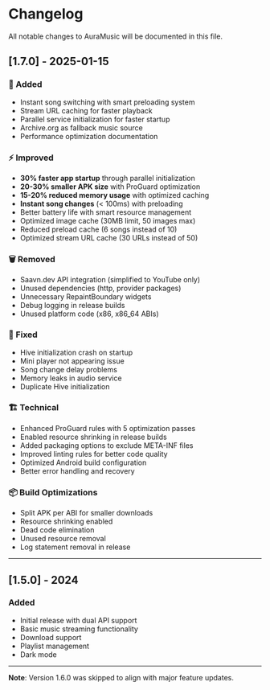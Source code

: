 # Changelog

All notable changes to AuraMusic will be documented in this file.

## [1.7.0] - 2025-01-15

### 🚀 Added
- Instant song switching with smart preloading system
- Stream URL caching for faster playback
- Parallel service initialization for faster startup
- Archive.org as fallback music source
- Performance optimization documentation

### ⚡ Improved
- **30% faster app startup** through parallel initialization
- **20-30% smaller APK size** with ProGuard optimization
- **15-20% reduced memory usage** with optimized caching
- **Instant song changes** (< 100ms) with preloading
- Better battery life with smart resource management
- Optimized image cache (30MB limit, 50 images max)
- Reduced preload cache (6 songs instead of 10)
- Optimized stream URL cache (30 URLs instead of 50)

### 🗑️ Removed
- Saavn.dev API integration (simplified to YouTube only)
- Unused dependencies (http, provider packages)
- Unnecessary RepaintBoundary widgets
- Debug logging in release builds
- Unused platform code (x86, x86_64 ABIs)

### 🔧 Fixed
- Hive initialization crash on startup
- Mini player not appearing issue
- Song change delay problems
- Memory leaks in audio service
- Duplicate Hive initialization

### 🏗️ Technical
- Enhanced ProGuard rules with 5 optimization passes
- Enabled resource shrinking in release builds
- Added packaging options to exclude META-INF files
- Improved linting rules for better code quality
- Optimized Android build configuration
- Better error handling and recovery

### 📦 Build Optimizations
- Split APK per ABI for smaller downloads
- Resource shrinking enabled
- Dead code elimination
- Unused resource removal
- Log statement removal in release

---

## [1.5.0] - 2024

### Added
- Initial release with dual API support
- Basic music streaming functionality
- Download support
- Playlist management
- Dark mode

---

**Note**: Version 1.6.0 was skipped to align with major feature updates.

